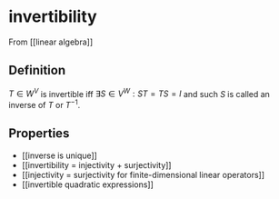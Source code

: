 # invertibility
From [[linear algebra]]

## Definition
$T \in W^{V}$ is invertible iff $\exists S \in V^{W}: ST = TS = I$ and such $S$ is called an inverse of $T$ or $T^{-1}$.

## Properties
- [[inverse is unique]]
- [[invertibility = injectivity + surjectivity]]
- [[injectivity = surjectivity for finite-dimensional linear operators]]
- [[invertible quadratic expressions]]
